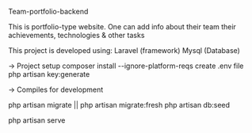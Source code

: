 Team-portfolio-backend

This is portfolio-type website. One can add info about their team their achievements, technologies & other tasks

This project is developed using:
Laravel (framework)
Mysql (Database)

-> Project setup
composer install --ignore-platform-reqs
create .env file
php artisan key:generate

-> Compiles for development

php artisan migrate || php artisan migrate:fresh
php artisan db:seed

php artisan serve


